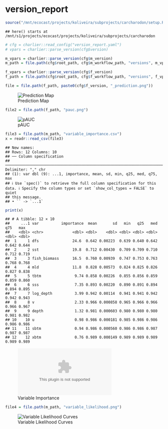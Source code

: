 version_report
================

``` r
source("/mnt/ecocast/projects/koliveira/subprojects/carcharodon/setup.R")
```

    ## here() starts at /mnt/s1/projects/ecocast/projects/koliveira/subprojects/carcharodon

``` r
# cfg = charlier::read_config("version_report.yaml")
# vpars = charlier::parse_version(cfg$version)

m_vpars = charlier::parse_version(cfg$m_version)
m_path = file.path(cfg$root_path, cfg$m_workflow_path, "versions", m_vpars[["major"]], m_vpars[["minor"]], cfg$m_version)

f_vpars = charlier::parse_version(cfg$f_version)
f_path = file.path(cfg$root_path, cfg$f_workflow_path, "versions", f_vpars[["major"]], f_vpars[["minor"]], cfg$f_version)
```

``` r
file = file.path(f_path, paste0(cfg$f_version, "_prediction.png"))
```

<figure>
<img
src="/mnt/s1/projects/ecocast/projects/koliveira/subprojects/carcharodon/workflows/forecast_workflow/versions/v01/0001/v01.0001.10/v01.0001.10_prediction.png"
alt="Prediction Map" />
<figcaption aria-hidden="true">Prediction Map</figcaption>
</figure>

``` r
file2 = file.path(f_path, "pauc.png")
```

<figure>
<img
src="/mnt/s1/projects/ecocast/projects/koliveira/subprojects/carcharodon/workflows/forecast_workflow/versions/v01/0001/v01.0001.10/pauc.png"
alt="pAUC" />
<figcaption aria-hidden="true">pAUC</figcaption>
</figure>

``` r
file3 = file.path(m_path, "variable_importance.csv")
x = readr::read_csv(file3)
```

    ## New names:
    ## Rows: 12 Columns: 10
    ## ── Column specification
    ## ──────────────────────────────────────────────────────────────────────────────────────────────────────────────────────── Delimiter: "," chr
    ## (1): var dbl (9): ...1, importance, mean, sd, min, q25, med, q75, max
    ## ℹ Use `spec()` to retrieve the full column specification for this data. ℹ Specify the column types or set `show_col_types = FALSE` to quiet
    ## this message.
    ## • `` -> `...1`

``` r
print(x)
```

    ## # A tibble: 12 × 10
    ##     ...1 var          importance  mean       sd   min   q25   med   q75   max
    ##    <dbl> <chr>             <dbl> <dbl>    <dbl> <dbl> <dbl> <dbl> <dbl> <dbl>
    ##  1     1 dfs               24.6  0.642 0.00223  0.639 0.640 0.642 0.642 0.644
    ##  2     2 sst               19.8  0.712 0.00430  0.709 0.709 0.710 0.712 0.719
    ##  3     3 fish_biomass      16.5  0.760 0.00939  0.747 0.753 0.763 0.768 0.768
    ##  4     4 mld               11.8  0.828 0.00573  0.824 0.825 0.826 0.827 0.838
    ##  5     5 tbtm               9.74 0.858 0.00226  0.855 0.856 0.859 0.859 0.860
    ##  6     6 sss                7.35 0.893 0.00220  0.890 0.891 0.894 0.894 0.895
    ##  7     7 log_depth          3.99 0.942 0.00114  0.941 0.941 0.942 0.942 0.943
    ##  8     8 v                  2.33 0.966 0.000858 0.965 0.966 0.966 0.966 0.967
    ##  9     9 depth              1.32 0.981 0.000603 0.980 0.980 0.980 0.981 0.982
    ## 10    10 u                  0.98 0.986 0.000181 0.985 0.986 0.986 0.986 0.986
    ## 11    11 sbtm               0.94 0.986 0.000560 0.986 0.986 0.987 0.987 0.987
    ## 12    12 xbtm               0.76 0.989 0.000149 0.989 0.989 0.989 0.989 0.989

<figure>
<embed
src="/mnt/s1/projects/ecocast/projects/koliveira/subprojects/carcharodon/workflows/modeling_workflow/versions/v01/000/v01.000.10/variable_importance.csv" />
<figcaption aria-hidden="true">Variable Importance</figcaption>
</figure>

``` r
file4 = file.path(m_path, "variable_likelihood.png")
```

<figure>
<img
src="/mnt/s1/projects/ecocast/projects/koliveira/subprojects/carcharodon/workflows/modeling_workflow/versions/v01/000/v01.000.10/variable_likelihood.png"
alt="Variable Likelihood Curves" />
<figcaption aria-hidden="true">Variable Likelihood Curves</figcaption>
</figure>
